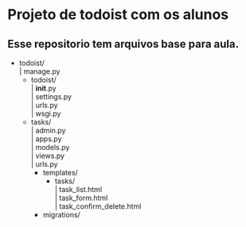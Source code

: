 # Projeto de todoist com os alunos

## Esse repositorio tem arquivos base para aula.

- todoist/<br>
  | manage.py<br>
  - todoist/<br>
    | __init__.py<br>
    | settings.py<br>
    | urls.py<br>
    | wsgi.py<br>
  - tasks/<br>
    | admin.py<br>
    | apps.py<br>
    | models.py<br>
    | views.py<br>
    | urls.py<br>
    - templates/<br>
      - tasks/<br>
        | task_list.html<br>
        | task_form.html<br>
        | task_confirm_delete.html<br>
    - migrations/<br>



